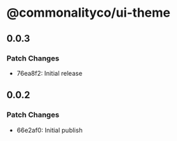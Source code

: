 # @commonalityco/ui-theme

## 0.0.3

### Patch Changes

- 76ea8f2: Initial release

## 0.0.2

### Patch Changes

- 66e2af0: Initial publish
